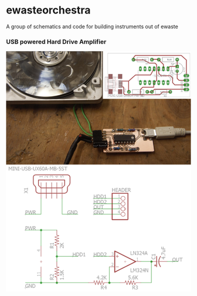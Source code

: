 ewasteorchestra
===============

A group of schematics and code for building instruments out of ewaste

<h3>USB powered Hard Drive Amplifier</h3>

<img width="800px" src="./photos/HDDampPoster.png"/>